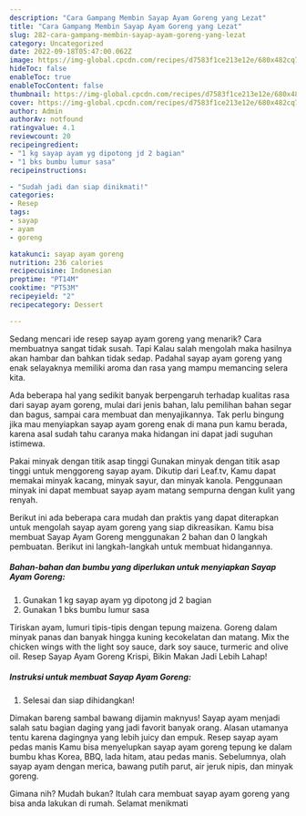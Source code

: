```yaml
---
description: "Cara Gampang Membin Sayap Ayam Goreng yang Lezat"
title: "Cara Gampang Membin Sayap Ayam Goreng yang Lezat"
slug: 282-cara-gampang-membin-sayap-ayam-goreng-yang-lezat
category: Uncategorized
date: 2022-09-18T05:47:00.062Z
image: https://img-global.cpcdn.com/recipes/d7583f1ce213e12e/680x482cq70/sayap-ayam-goreng-foto-resep-utama.jpg
hideToc: false
enableToc: true
enableTocContent: false
thumbnail: https://img-global.cpcdn.com/recipes/d7583f1ce213e12e/680x482cq70/sayap-ayam-goreng-foto-resep-utama.jpg
cover: https://img-global.cpcdn.com/recipes/d7583f1ce213e12e/680x482cq70/sayap-ayam-goreng-foto-resep-utama.jpg
author: Admin
authorAv: notfound
ratingvalue: 4.1
reviewcount: 20
recipeingredient:
- "1 kg sayap ayam yg dipotong jd 2 bagian"
- "1 bks bumbu lumur sasa"
recipeinstructions:

- "Sudah jadi dan siap dinikmati!"
categories:
- Resep
tags:
- sayap
- ayam
- goreng

katakunci: sayap ayam goreng 
nutrition: 236 calories
recipecuisine: Indonesian
preptime: "PT14M"
cooktime: "PT53M"
recipeyield: "2"
recipecategory: Dessert

---
```



Sedang mencari ide resep sayap ayam goreng yang menarik? Cara membuatnya sangat tidak susah. Tapi Kalau salah mengolah maka hasilnya akan hambar dan bahkan tidak sedap. Padahal sayap ayam goreng yang enak selayaknya memiliki aroma dan rasa yang mampu memancing selera kita.


Ada beberapa hal yang sedikit banyak berpengaruh terhadap kualitas rasa dari sayap ayam goreng, mulai dari jenis bahan, lalu pemilihan bahan segar dan bagus, sampai cara membuat dan menyajikannya. Tak perlu bingung jika mau menyiapkan sayap ayam goreng enak di mana pun kamu berada, karena asal sudah tahu caranya maka hidangan ini dapat jadi suguhan istimewa.

Pakai minyak dengan titik asap tinggi Gunakan minyak dengan titik asap tinggi untuk menggoreng sayap ayam. Dikutip dari Leaf.tv, Kamu dapat memakai minyak kacang, minyak sayur, dan minyak kanola. Penggunaan minyak ini dapat membuat sayap ayam matang sempurna dengan kulit yang renyah.


Berikut ini ada beberapa cara mudah dan praktis yang dapat diterapkan untuk mengolah sayap ayam goreng yang siap dikreasikan. Kamu bisa membuat Sayap Ayam Goreng menggunakan 2 bahan dan 0 langkah pembuatan. Berikut ini langkah-langkah untuk membuat hidangannya.

<!--inarticleads1-->

##### Bahan-bahan dan bumbu yang diperlukan untuk menyiapkan Sayap Ayam Goreng:

1. Gunakan 1 kg sayap ayam yg dipotong jd 2 bagian
1. Gunakan 1 bks bumbu lumur sasa


Tiriskan ayam, lumuri tipis-tipis dengan tepung maizena. Goreng dalam minyak panas dan banyak hingga kuning kecokelatan dan matang. Mix the chicken wings with the light soy sauce, dark soy sauce, turmeric and olive oil. Resep Sayap Ayam Goreng Krispi, Bikin Makan Jadi Lebih Lahap! 

<!--inarticleads2-->

##### Instruksi untuk membuat Sayap Ayam Goreng:


1. Selesai dan siap dihidangkan!

Dimakan bareng sambal bawang dijamin maknyus! Sayap ayam menjadi salah satu bagian daging yang jadi favorit banyak orang. Alasan utamanya tentu karena dagingnya yang lebih juicy dan empuk. Resep sayap ayam pedas manis Kamu bisa menyelupkan sayap ayam goreng tepung ke dalam bumbu khas Korea, BBQ, lada hitam, atau pedas manis. Sebelumnya, olah sayap ayam dengan merica, bawang putih parut, air jeruk nipis, dan minyak goreng. 

Gimana nih? Mudah bukan? Itulah cara membuat sayap ayam goreng yang bisa anda lakukan di rumah. Selamat menikmati
